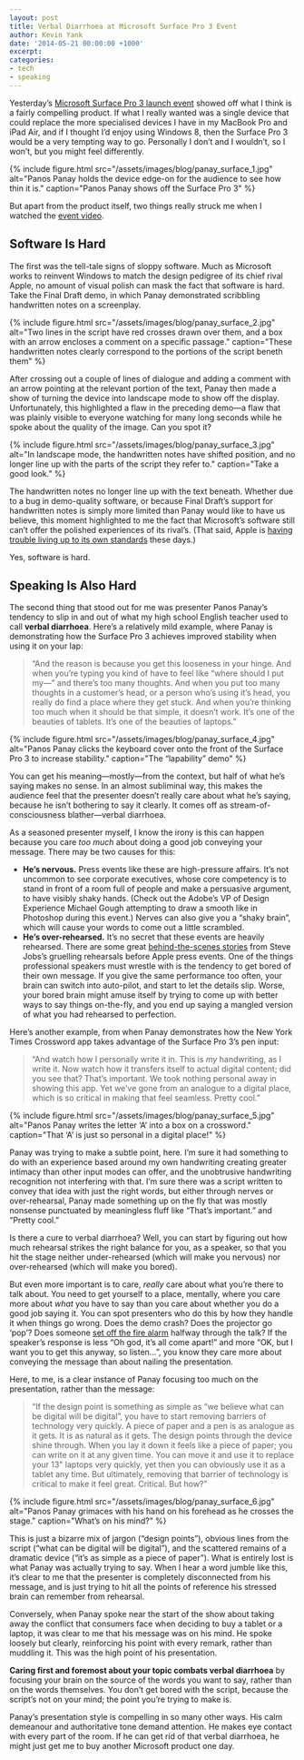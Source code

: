 ```yaml
---
layout: post
title: Verbal Diarrhoea at Microsoft Surface Pro 3 Event
author: Kevin Yank
date: '2014-05-21 00:00:00 +1000'
excerpt:
categories:
- tech
- speaking
---
```


Yesterday’s [Microsoft Surface Pro 3 launch event][event] showed off what I think is a fairly compelling product. If what I really wanted was a single device that could replace the more specialised devices I have in my MacBook Pro and iPad Air, and if I thought I’d enjoy using Windows 8, then the Surface Pro 3 would be a very tempting way to go. Personally I don’t and I wouldn’t, so I won’t, but you might feel differently.

{% include figure.html src="/assets/images/blog/panay_surface_1.jpg" alt="Panos Panay holds the device edge-on for the audience to see how thin it is." caption="Panos Panay shows off the Surface Pro 3" %}

But apart from the product itself, two things really struck me when I watched the [event video][event].

## Software Is Hard

The first was the tell-tale signs of sloppy software. Much as Microsoft works to reinvent Windows to match the design pedigree of its chief rival Apple, no amount of visual polish can mask the fact that software is hard. Take the Final Draft demo, in which Panay demonstrated scribbling handwritten notes on a screenplay.

{% include figure.html src="/assets/images/blog/panay_surface_2.jpg" alt="Two lines in the script have red crosses drawn over them, and a box with an arrow encloses a comment on a specific passage." caption="These handwritten notes clearly correspond to the portions of the script beneth them" %}

After crossing out a couple of lines of dialogue and adding a comment with an arrow pointing at the relevant portion of the text, Panay then made a show of turning the device into landscape mode to show off the display. Unfortunately, this highlighted a flaw in the preceding demo—a flaw that was plainly visible to everyone watching for many long seconds while he spoke about the quality of the image. Can you spot it?

{% include figure.html src="/assets/images/blog/panay_surface_3.jpg" alt="In landscape mode, the handwritten notes have shifted position, and no longer line up with the parts of the script they refer to." caption="Take a good look." %}

The handwritten notes no longer line up with the text beneath. Whether due to a bug in demo-quality software, or because Final Draft’s support for handwritten notes is simply more limited than Panay would like to have us believe, this moment highlighted to me the fact that Microsoft’s software still can’t offer the polished experiences of its rival’s. (That said, Apple is [having trouble living up to its own standards][itunes-podcasts-bad-design] these days.)

Yes, software is hard.

## Speaking Is Also Hard

The second thing that stood out for me was presenter Panos Panay’s tendency to slip in and out of what my high school English teacher used to call **verbal diarrhoea**. Here’s a relatively mild example, where Panay is demonstrating how the Surface Pro 3 achieves improved stability when using it on your lap:

> “And the reason is because you get this looseness in your hinge. And when you’re typing you kind of have to feel like “where should I put my—” and there’s too many thoughts. And when you put too many thoughts in a customer’s head, or a person who’s using it’s head, you really do find a place where they get stuck. And when you’re thinking too much when it should be that simple, it doesn’t work. It’s one of the beauties of tablets. It’s one of the beauties of laptops.”

{% include figure.html src="/assets/images/blog/panay_surface_4.jpg" alt="Panos Panay clicks the keyboard cover onto the front of the Surface Pro 3 to increase stability." caption="The “lapability” demo" %}

You can get his meaning—mostly—from the context, but half of what he’s saying makes no sense. In an almost subliminal way, this makes the audience feel that the presenter doesn’t really care about what he’s saying, because he isn’t bothering to say it clearly. It comes off as stream-of-consciousness blather—verbal diarrhoea.

As a seasoned presenter myself, I know the irony is this can happen because you care *too much* about doing a good job conveying your message. There may be two causes for this:

- **He’s nervous.** Press events like these are high-pressure affairs. It’s not uncommon to see corporate executives, whose core competency is to stand in front of a room full of people and make a persuasive argument, to have visibly shaky hands. (Check out the Adobe’s VP of Design Experience Michael Gough attempting to draw a smooth like in Photoshop during this event.) Nerves can also give you a “shaky brain”, which will cause your words to come out a little scrambled.
- **He’s over-rehearsed.** It’s no secret that these events are heavily rehearsed. There are some great [behind-the-scenes stories][cup-of-stfu] from Steve Jobs’s gruelling rehearsals before Apple press events. One of the things professional speakers must wrestle with is the tendency to get bored of their own message. If you give the same performance too often, your brain can switch into auto-pilot, and start to let the details slip. Worse, your bored brain might amuse itself by trying to come up with better ways to say things on-the-fly, and you end up saying a mangled version of what you had rehearsed to perfection.

Here’s another example, from when Panay demonstrates how the New York Times Crossword app takes advantage of the Surface Pro 3’s pen input:

> “And watch how I personally write it in. This is *my* handwriting, as I write it. Now watch how it transfers itself to actual digital content; did you see that? That’s important. We took nothing personal away in showing this app. Yet we’ve gone from an analogue to a digital place, which is so critical in making that feel seamless. Pretty cool.”

{% include figure.html src="/assets/images/blog/panay_surface_5.jpg" alt="Panos Panay writes the letter ‘A’ into a box on a crossword." caption="That ‘A’ is just so personal in a digital place!" %}

Panay was trying to make a subtle point, here. I’m sure it had something to do with an experience based around my own handwriting creating greater intimacy than other input modes can offer, and the unobtrusive handwriting recognition not interfering with that. I’m sure there was a script written to convey that idea with just the right words, but either through nerves or over-rehearsal, Panay made something up on the fly that was mostly nonsense punctuated by meaningless fluff like “That’s important.” and “Pretty cool.”

Is there a cure to verbal diarrhoea? Well, you can start by figuring out how much rehearsal strikes the right balance for you, as a speaker, so that you hit the stage neither under-rehearsed (which will make you nervous) nor over-rehearsed (which will make you bored).

But even more important is to care, *really* care about what you’re there to talk about. You need to get yourself to a place, mentally, where you care more about *what* you have to say than you care about whether you do a good job saying it. You can spot presenters who do this by how they handle it when things go wrong. Does the demo crash? Does the projector go ‘pop’? Does someone [set off the fire alarm][tantek-evac] halfway through the talk? If the speaker’s response is less “Oh god, it’s all come apart!” and more “OK, but I want you to get this anyway, so listen…”, you know they care more about conveying the message than about nailing the presentation.

Here, to me, is a clear instance of Panay focusing too much on the presentation, rather than the message:

> “If the design point is something as simple as “we believe what can be digital will be digital”, you have to start removing barriers of technology very quickly. A piece of paper and a pen is as analogue as it gets. It is as natural as it gets. The design points through the device shine through. When you lay it down it feels like a piece of paper; you can write on it at any given time. You can move it and use it to replace your 13" laptops very quickly, yet then you can obviously use it as a tablet any time. But ultimately, removing that barrier of technology is critical to make it feel great. Critical. But how?”

{% include figure.html src="/assets/images/blog/panay_surface_6.jpg" alt="Panos Panay grimaces with his hand on his forehead as he crosses the stage." caption="What’s on his mind?" %}

This is just a bizarre mix of jargon (“design points”), obvious lines from the script (“what can be digital will be digital”), and the scattered remains of a dramatic device (“it’s as simple as a piece of paper”). What is entirely lost is what Panay was actually trying to say. When I hear a word jumble like this, it’s clear to me that the presenter is completely disconnected from his message, and is just trying to hit all the points of reference his stressed brain can remember from rehearsal.

Conversely, when Panay spoke near the start of the show about taking away the conflict that consumers face when deciding to buy a tablet or a laptop, it was clear to me that his message was on his mind. He spoke loosely but clearly, reinforcing his point with every remark, rather than muddling it. This was the high point of his presentation.

**Caring first and foremost about your topic combats verbal diarrhoea** by focusing your brain on the source of the words you want to say, rather than on the words themselves. You don’t get bored with the script, because the script’s not on your mind; the point you’re trying to make is.

Panay’s presentation style is compelling in so many other ways. His calm demeanour and authoritative tone demand attention. He makes eye contact with every part of the room. If he can get rid of that verbal diarrhoea, he might just get me to buy another Microsoft product one day.

[event]: https://www.microsoft.com/en-us/news/press/2014/may14/05-20webcast.aspx
[cup-of-stfu]: http://donmelton.com/2014/04/10/memories-of-steve/
[tantek-evac]: http://tantek.com/log/2005/09.html
[itunes-podcasts-bad-design]: https://twitter.com/sentience/status/468511399464161280
